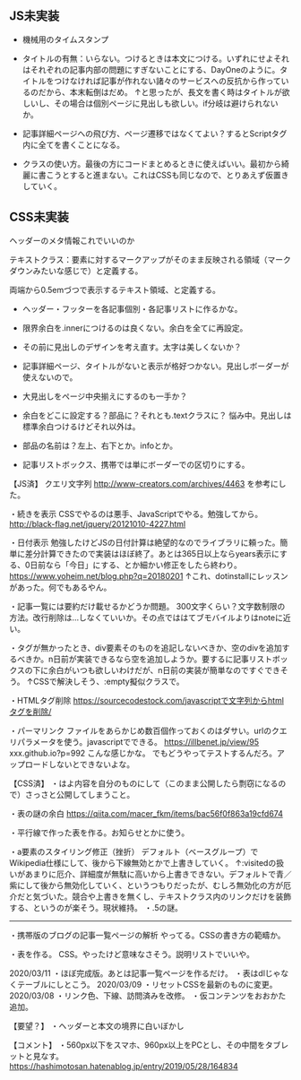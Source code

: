 ## JS未実装
- 機械用のタイムスタンプ

- タイトルの有無：いらない。つけるときは本文につける。いずれにせよそれはそれぞれの記事内部の問題にすぎないことにする、DayOneのように。タイトルをつけなければ記事が作れない諸々のサービスへの反抗から作っているのだから、本末転倒はだめ。
↑と思ったが、長文を書く時はタイトルが欲しいし、その場合は個別ページに見出しも欲しい。if分岐は避けられないか。

- 記事詳細ページへの飛び方、ページ遷移ではなくてよい？するとScriptタグ内に全てを書くことになる。

- クラスの使い方。最後の方にコードまとめるときに使えばいい。最初から綺麗に書こうとすると進まない。これはCSSも同じなので、とりあえず仮置きしていく。

## CSS未実装
ヘッダーのメタ情報これでいいのか

テキストクラス：要素に対するマークアップがそのまま反映される領域（マークダウンみたいな感じで）と定義する。

両端から0.5emづつで表示するテキスト領域、と定義する。

- ヘッダー・フッターを各記事個別・各記事リストに作るかな。

- 限界余白を.innerにつけるのは良くない。余白を全てに再設定。

- その前に見出しのデザインを考え直す。太字は美しくないか？


- 記事詳細ページ、タイトルがないと表示が格好つかない。見出しボーダーが使えないので。

- 大見出しをページ中央揃えにするのも一手か？

- 余白をどこに設定する？部品に？それとも.textクラスに？
悩み中。見出しは標準余白つけるけどそれ以外は。

- 部品の名前は？左上、右下とか。infoとか。

- 記事リストボックス、携帯では単にボーダーでの区切りにする。

【JS済】
クエリ文字列
http://www-creators.com/archives/4463
を参考にした。

・続きを表示
CSSでやるのは悪手、JavaScriptでやる。勉強してから。
http://black-flag.net/jquery/20121010-4227.html

・日付表示
勉強したけどJSの日付計算は絶望的なのでライブラリに頼った。簡単に差分計算できたので実装はほぼ終了。あとは365日以上ならyears表示にする、0日前なら「今日」にする、とか細かい修正をしたら終わり。
https://www.yoheim.net/blog.php?q=20180201
↑これ、dotinstallにレッスンがあった。何でもあるやん。

・記事一覧には要約だけ載せるかどうか問題。
300文字くらい？文字数制限の方法。改行削除は…しなくていいか。その点でははてブモバイルよりはnoteに近い。

・タグが無かったとき、div要素そのものを追記しないべきか、空のdivを追加するべきか。n日前が実装できるなら空を追加しようか。要するに記事リストボックスの下に余白がいつも欲しいわけだが、n日前の実装が簡単なのですぐできそう。
↑CSSで解決しそう、:empty擬似クラスで。

・HTMLタグ削除
https://sourcecodestock.com/javascriptで文字列からhtmlタグを削除/

・パーマリンク
ファイルをあらかじめ数百個作っておくのはダサい。urlのクエリパラメータを使う。javascriptでできる。
	https://illbenet.jp/view/95
xxx.github.io?p=992
こんな感じかな。
でもどうやってテストするんだろ。アップロードしないとできないよな。

【CSS済】
・はよ内容を自分のものにして（このまま公開したら剽窃になるので）さっさと公開してしまうこと。

・表の謎の余白
https://qiita.com/macer_fkm/items/bac56f0f863a19cfd674

・平行線で作った表を作る。お知らせとかに使う。

・a要素のスタイリング修正（挫折）
デフォルト（ベースグループ）でWikipedia仕様にして、後から下線無効とかで上書きしていく。
↑:visitedの扱いがあまりに厄介、詳細度が無駄に高いから上書きできない。デフォルトで青／紫にして後から無効化していく、というつもりだったが、むしろ無効化の方が厄介だと気づいた。競合や上書きを無くし、テキストクラス内のリンクだけを装飾する、というのが楽そう。現状維持。
・.5の謎。

---

・携帯版のブログの記事一覧ページの解析
やってる。CSSの書き方の範疇か。

・表を作る。
CSS。やったけど意味なさそう。説明リストでいいや。

2020/03/11
・ほぼ完成版。あとは記事一覧ページを作るだけ。
・表はdlじゃなくテーブルにしとこう。
2020/03/09
・リセットCSSを最新のものに変更。
2020/03/08
・リンク色、下線、訪問済みを改修。
・仮コンテンツをおおかた追加。

【要望？】
・ヘッダーと本文の境界に白いぼかし

【コメント】
・560px以下をスマホ、960px以上をPCとし、その中間をタブレットと見なす。
https://hashimotosan.hatenablog.jp/entry/2019/05/28/164834